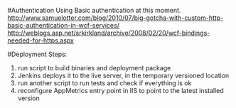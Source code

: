 #Authentication
Using Basic authentication at this moment.
http://www.samuelotter.com/blog/2010/07/big-gotcha-with-custom-http-basic-authentication-in-wcf-services/
http://weblogs.asp.net/srkirkland/archive/2008/02/20/wcf-bindings-needed-for-https.aspx

#Deployment
Steps:
1. run script to build binaries and deployment package
2. Jenkins deploys it to the live server, in the temporary versioned location
3. run another script to run tests and check if everything is ok
4. reconfigure AppMetrics entry point in IIS to point to the latest installed version
